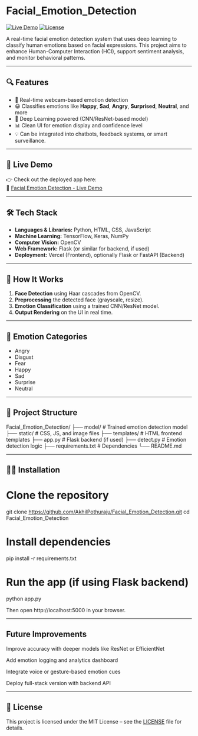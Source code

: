 # Facial_Emotion_Detection

[![Live Demo](https://img.shields.io/badge/Live%20Demo-Click%20Here-blue)](https://facial-emotion-detection-bowv.vercel.app/)
[![License](https://img.shields.io/github/license/AkhilPothuraju/Facial_Emotion_Detection)](https://github.com/AkhilPothuraju/Facial_Emotion_Detection/blob/main/LICENSE)

A real-time facial emotion detection system that uses deep learning to classify human emotions based on facial expressions. This project aims to enhance Human-Computer Interaction (HCI), support sentiment analysis, and monitor behavioral patterns.

---

## 🔍 Features

- 🎥 Real-time webcam-based emotion detection
- 😀 Classifies emotions like **Happy**, **Sad**, **Angry**, **Surprised**, **Neutral**, and more
- 🧠 Deep Learning powered (CNN/ResNet-based model)
- 📊 Clean UI for emotion display and confidence level
- 💡 Can be integrated into chatbots, feedback systems, or smart surveillance.

---

## 🚀 Live Demo

👉 Check out the deployed app here:  
🔗 [Facial Emotion Detection - Live Demo](https://facial-emotion-detection-bowv.vercel.app/)

---

## 🛠️ Tech Stack

- **Languages & Libraries:** Python, HTML, CSS, JavaScript
- **Machine Learning:** TensorFlow, Keras, NumPy
- **Computer Vision:** OpenCV
- **Web Framework:** Flask (or similar for backend, if used)
- **Deployment:** Vercel (Frontend), optionally Flask or FastAPI (Backend)

---

## 🧪 How It Works

1. **Face Detection** using Haar cascades from OpenCV.
2. **Preprocessing** the detected face (grayscale, resize).
3. **Emotion Classification** using a trained CNN/ResNet model.
4. **Output Rendering** on the UI in real time.

---

## 📸 Emotion Categories

- Angry
- Disgust
- Fear
- Happy
- Sad
- Surprise
- Neutral

---

## 📁 Project Structure
Facial_Emotion_Detection/
├── model/ # Trained emotion detection model
├── static/ # CSS, JS, and image files
├── templates/ # HTML frontend templates
├── app.py # Flask backend (if used)
├── detect.py # Emotion detection logic
├── requirements.txt # Dependencies
└── README.md


---

## 🧑‍💻 Installation

# Clone the repository
git clone https://github.com/AkhilPothuraju/Facial_Emotion_Detection.git
cd Facial_Emotion_Detection

# Install dependencies
pip install -r requirements.txt

# Run the app (if using Flask backend)
python app.py

Then open http://localhost:5000 in your browser.

---

## Future Improvements
Improve accuracy with deeper models like ResNet or EfficientNet

Add emotion logging and analytics dashboard

Integrate voice or gesture-based emotion cues

Deploy full-stack version with backend API

---

## 📝 License

This project is licensed under the MIT License – see the [LICENSE](https://github.com/AkhilPothuraju/Facial_Emotion_Detection/blob/main/LICENSE) file for details.

